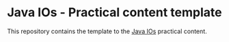 # Java IOs - Practical content template

This repository contains the template to the
[Java IOs](https://github.com/heig-vd-dai-course/heig-vd-dai-course/tree/main/05-java-ios)
practical content.
